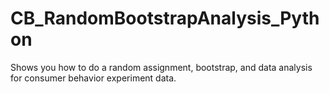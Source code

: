 # CB_RandomBootstrapAnalysis_Python
Shows you how to do a random assignment, bootstrap, and data analysis for consumer behavior experiment data.
